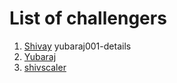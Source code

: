 # List of challengers
1. [Shivay](https://github.com/shivaylamba)
yubaraj001-details
2. [Yubaraj](https://github.com/yubaraj001)
2. [shivscaler](http://github.com/shivscaler)
